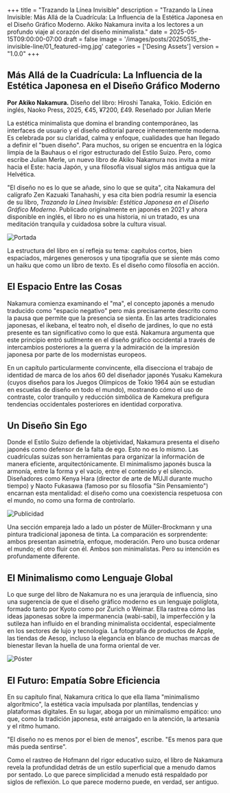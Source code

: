+++
title = "Trazando la Línea Invisible"
description = "Trazando la Línea Invisible: Más Allá de la Cuadrícula: La Influencia de la Estética Japonesa en el Diseño Gráfico Moderno. Akiko Nakamura invita a los lectores a un profundo viaje al corazón del diseño minimalista."
date = 2025-05-15T09:00:00-07:00
draft = false
image = '/images/posts/20250515_the-invisible-line/01_featured-img.jpg'
categories = ['Desing Assets']
version = "1.0.0"
+++

## Más Allá de la Cuadrícula: La Influencia de la Estética Japonesa en el Diseño Gráfico Moderno
**Por Akiko Nakamura.** Diseño del libro: Hiroshi Tanaka, Tokio. Edición en inglés, Naoko Press, 2025, €45, ¥7200, £49. Reseñado por Julian Merle

La estética minimalista que domina el branding contemporáneo, las interfaces de usuario y el diseño editorial parece inherentemente moderna. Es celebrada por su claridad, calma y enfoque, cualidades que han llegado a definir el "buen diseño". Para muchos, su origen se encuentra en la lógica limpia de la Bauhaus o el rigor estructurado del Estilo Suizo. Pero, como escribe Julian Merle, un nuevo libro de Akiko Nakamura nos invita a mirar hacia el Este: hacia Japón, y una filosofía visual siglos más antigua que la Helvética.

"El diseño no es lo que se añade, sino lo que se quita", cita Nakamura del calígrafo Zen Kazuaki Tanahashi, y esa cita bien podría resumir la esencia de su libro, *Trazando la Línea Invisible: Estética Japonesa en el Diseño Gráfico Moderno*. Publicado originalmente en japonés en 2021 y ahora disponible en inglés, el libro no es una historia, ni un tratado, es una meditación tranquila y cuidadosa sobre la cultura visual.

![Portada](/images/posts/20250515_the-invisible-line/02_cover.jpg "Portada")

La estructura del libro en sí refleja su tema: capítulos cortos, bien espaciados, márgenes generosos y una tipografía que se siente más como un haiku que como un libro de texto. Es el diseño como filosofía en acción.

## El Espacio Entre las Cosas

Nakamura comienza examinando el "ma", el concepto japonés a menudo traducido como "espacio negativo" pero más precisamente descrito como la pausa que permite que la presencia se sienta. En las artes tradicionales japonesas, el ikebana, el teatro noh, el diseño de jardines, lo que no está presente es tan significativo como lo que está. Nakamura argumenta que este principio entró sutilmente en el diseño gráfico occidental a través de intercambios posteriores a la guerra y la admiración de la impresión japonesa por parte de los modernistas europeos.

En un capítulo particularmente convincente, ella disecciona el trabajo de identidad de marca de los años 60 del diseñador japonés Yusaku Kamekura (cuyos diseños para los Juegos Olímpicos de Tokio 1964 aún se estudian en escuelas de diseño en todo el mundo), mostrando cómo el uso de contraste, color tranquilo y reducción simbólica de Kamekura prefigura tendencias occidentales posteriores en identidad corporativa.

## Un Diseño Sin Ego

Donde el Estilo Suizo defiende la objetividad, Nakamura presenta el diseño japonés como defensor de la falta de ego. Esto no es lo mismo. Las cuadrículas suizas son herramientas para organizar la información de manera eficiente, arquitectónicamente. El minimalismo japonés busca la armonía, entre la forma y el vacío, entre el contenido y el silencio. Diseñadores como Kenya Hara (director de arte de MUJI durante mucho tiempo) y Naoto Fukasawa (famoso por su filosofía "Sin Pensamiento") encarnan esta mentalidad: el diseño como una coexistencia respetuosa con el mundo, no como una forma de controlarlo.

![Publicidad](/images/posts/20250515_the-invisible-line/03_advertising.jpg "Publicidad")

Una sección empareja lado a lado un póster de Müller-Brockmann y una pintura tradicional japonesa de tinta. La comparación es sorprendente: ambos presentan asimetría, enfoque, moderación. Pero uno busca ordenar el mundo; el otro fluir con él. Ambos son minimalistas. Pero su intención es profundamente diferente.

## El Minimalismo como Lenguaje Global

Lo que surge del libro de Nakamura no es una jerarquía de influencia, sino una sugerencia de que el diseño gráfico moderno es un lenguaje políglota, formado tanto por Kyoto como por Zurich o Weimar. Ella rastrea cómo las ideas japonesas sobre la impermanencia (wabi-sabi), la imperfección y la sutileza han influido en el branding minimalista occidental, especialmente en los sectores de lujo y tecnología. La fotografía de productos de Apple, las tiendas de Aesop, incluso la elegancia en blanco de muchas marcas de bienestar llevan la huella de una forma oriental de ver.

![Póster](/images/posts/20250515_the-invisible-line/04_poster.jpg "Póster")

## El Futuro: Empatía Sobre Eficiencia

En su capítulo final, Nakamura critica lo que ella llama "minimalismo algorítmico", la estética vacía impulsada por plantillas, tendencias y plataformas digitales. En su lugar, aboga por un minimalismo empático: uno que, como la tradición japonesa, esté arraigado en la atención, la artesanía y el ritmo humano.

"El diseño no es menos por el bien de menos", escribe. "Es menos para que más pueda sentirse".

Como el rastreo de Hofmann del rigor educativo suizo, el libro de Nakamura revela la profundidad detrás de un estilo superficial que a menudo damos por sentado. Lo que parece simplicidad a menudo está respaldado por siglos de reflexión. Lo que parece moderno puede, en verdad, ser antiguo.
